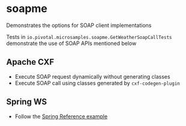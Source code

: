 # soapme

Demonstrates the options for SOAP client implementations

Tests in `io.pivotal.microsamples.soapme.GetWeatherSoapCallTests
` demonstrate the use of SOAP APIs mentioned below


## Apache CXF

- Execute SOAP request dynamically without generating classes
- Execute SOAP call using classes generated by `cxf-codegen-plugin`

## Spring WS

- Follow the [Spring Reference example](https://spring.io/guides/gs/consuming-web-service/)
